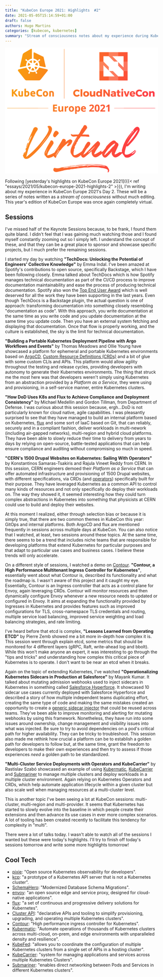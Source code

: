 ```yaml
---
title: "KubeCon Europe 2021: Highlights  #2"
date: 2021-05-05T15:14:59+01:00
draft: false
authors: Hugo Martins
categories: [kubecon, kubernetes]
summary: "Stream of consciousness notes about my experience during KubeCon Europe 2021 and cool things I've learned or enjoyed."
---
```


![kubecon-logo](https://raw.githubusercontent.com/cncf/artwork/master/other/kubecon-cloudnativecon/2021-eu-virtual/color/kubecon-eu-2021-color.png)

Following [yesterday's highlights on KubeCon Europe 2021]({{< ref "essays/2021/05/kubecon-europe-2021-highlights-2"  >}}), I'm writing about my experience in KubeCon Europe 2021's Day 2. These will be a series of notes written as a _stream of consciousness_ without much editing. This year's edition of KubeCon Europe was once again completely virtual.

## Sessions

I've missed half of the Keynote Sessions because, to be frank, I found them quite bland. I didn't feel that I was gaining much watching those and I found myself constantly zooming out so I simply left. I understand the concept of these, and that they can be a great place to sponsor and showcase specific projects, but I much prefer the remaining sessions.

I started my day by watching **"TechDocs: Unlocking the Potential of Engineers' Collective Knowledge"** by Emma Indal. I've been amazed at Spotify's contributions to open source, specifically Backstage, which I have been following closely. Emma talked about TechDocs which is how Spotify manages technical documentation as part of the CI/CD process to improve documentation maintainability and ease the process of producing technical documentation. Spotify also won the [Top End User Award](https://www.cncf.io/announcements/2021/05/05/cloud-native-computing-foundation-grants-spotify-the-top-end-user-award/) which is well deserved for all the work they have been supporting in the last years. Even though TechDocs is a Backstage plugin, the actual question is one of approach: transforming documentation into something closely resembling "documentation as code". With this approach, you write documentation at the same time as you write code and you update documentation at the same time you update code. Then you have an external system fetching and displaying that documentation. Once that flow is properly working, and the culture is established, the sky is the limit for technical documentation.

**"Building a Portable Kubernetes Deployment Pipeline with Argo Workflows and Events"** by Thomas Meadows and Ollie Young have showcased a platform for ephemeral and portable Kubernetes environments based on [ArgoCD](https://argoproj.github.io/argo-cd/), [Custom Resource Definitions (CRDs)](https://kubernetes.io/docs/concepts/extend-kubernetes/api-extension/custom-resources/) and a bit of glue with some custom CLIs and APIs. This platform would allow agility throughout the testing and release cycles, providing developers with autonomy to generate their Kubernetes environments. The thing that struck me the most here was that developers weren't simply using Kubernetes from an abstraction provided by a _Platform as a Service_, they were using and provisioning, in a self-service manner, entire Kubernetes clusters.

**"How DoD Uses K8s and Flux to Achieve Compliance and Deployment Consistency"** by Michael Medellin and Gordon Tillman, from Department of Defense. I was curious about this session because, ergh...DoD is not particularly known for cloud native, agile capabilities. I was pleasantly surprised to see that they have managed to build an internal platform based on Kubernetes, [flux](https://fluxcd.io/) and some sort of IaaC based on Git, that can reliably, securely and in a compliant fashion, deliver workloads in multi-nework (including air-gapped networks), multi-region and hybrid cloud platforms. They have been able to slowly reduce their time to delivery from years to days by relying on open-source, battle-tested applications that can help ensure compliance and auditing without compromising so much in speed.

**"CERN's 1500 Drupal Websites on Kubernetes: Sailing With Operators"** by Konstantinos Samaras-Tsakiris and Rajula Vineet Reddy from CERN. In this session, CERN engineers demoed their _Platform as a Service_ that can offer automated infrastructure and provisioning of 1500 Drupal websites, with different specifications, via CRDs (and [operators](https://kubernetes.io/docs/concepts/extend-kubernetes/operator/)) specifically built for their purpose. They have leveraged Kubernetes as a common API to control many kinds of resources and not only specifically do deploy their workloads on. The way they showed it, it seemed interesting how they could turn complex abstractions in Kubernetes into something that physicists at CERN could use to build and deploy their websites.

At this moment I realized, either through selection bias or because it is simply true, that there are two common themes in KubeCon this year: GitOps and internal platforms. Both ArgoCD and flux are mentioned frequently in sessions across multiple days at KubeCon. You can also notice that I watched, at least, two sessions around these topics. At the same time, there seems to be a trend that includes niche teams that are responsible for developing platforms that extend Kubernetes for particular purposes and that adapt to particular use cases and business cases. I believe these trends will only accelerate.

On a different style of sessions, I watched a demo on [Contour](https://projectcontour.io/). **"Contour, a High Performance Multitenant Ingress Controller for Kubernetes"**, essentially went about what Contour is, described its functionality and what the roadmap is. I wasn't aware of this project and it caught my eye. Essentially, Contour is an Ingress controller that acts as a control plane for Envoy, again leveraging CRDs. Contour will monitor resources and then dynamically configure Envoy whenever a new resource needs to updated or configured in Envoy. It aims at expanding the functionality provided by Ingresses in Kubernetes and provides features such as improved configurations for TLS, cross-namespace TLS credentials and routing, multiple service load balancing, improved service weighting and load balancing strategies, and rate limiting.

I've heard before that etcd is complex, **"Lessons Learned from Operating ETCD"** by Pierre Zemb showed me a bit more in-depth how complex it is. This session went through explain etcd, some metrics that should be monitored for 4 different layers (gRPC, Raft, write-ahead log and bbolt). While this won't make anyone an expert, it was interesting to go through the "tips and tricks" and understanding how complex this critical piece of Kubernetes is to operate. I don't want to be near an etcd when it breaks.

Again on the topic of extending Kubernetes, I've watched **"Operationalizing Kubernetes Sidecars in Production at Salesforce"** by Mayank Kumar. It talked about mutating admission webhooks used to inject sidecars in Kubernetes in something called [Salesforce Hyperforce](https://www.salesforce.com/products/platform/hyperforce/). It showcased 10 sidecar use cases currently deployed with Salesforce Hyperforce and described a story of how multiple independent teams duplicating effort, creating the same type of code and making the same mistakes created an opportunity to create a [generic sidecar injector](https://github.com/salesforce/generic-sidecar-injector) that could be reused across teams. They've been able to improve monitoring and alerting for mutating webhooks by using this framework. Nonetheless, they have run into some issues around ownership, change management and visibility issues into what was injected. Be sure to try to avoid dependencies on a pod's critical path for higher availability. They can be tricky to troubleshoot. This session also made me rethink how crucial a platform can be to establish a golden path for developers to follow but, at the same time, grant the freedom to developers to make their own experiences and then try to assess if those experiences _need_ a golden path to be standardized.

**"Multi-Cluster Service Deployments with Operators and KubeCarrier"** by Rastislav Szabó showcased an example of using [Kubermatic](https://www.kubermatic.com/), [KubeCarrier](https://github.com/kubermatic/kubecarrier) and [Submariner](https://submariner.io/) to manage multiple clusters and deploy workloads in a multiple cluster environment. Again relying on Kubernetes Operators and CRDs, which help automate application lifecycle within a given cluster but also scale well when managing resources at a multi-cluster level.

This is another topic I've been seeing a lot at KubeCon sessions: multi-cluster, multi-region and multi-provider. It seems that Kubernetes has started to slowly evolve into the baseline in which people create their extensions and then advance its use cases in ever more complex scenarios. A lot of tooling has been created recently to facilitate this tendency for complexity in "multi".

There were a lot of talks today. I wasn't able to watch all of the sessions I wanted but these were today's highlights. I'll try to finish off today's sessions tomorrow and write some more highlights tomorrow!

## Cool Tech

- [pixie](https://px.dev/): "Open source Kubernetes observability for developers".
- [kcp](https://github.com/kcp-dev/kcp): "a prototype of a Kubernetes API server that is not a Kubernetes cluster".
- [SchemaHero](https://schemahero.io/): "Modernized Database Schema Migrations".
- [envoy](https://www.envoyproxy.io/): "an open source edge and service proxy, designed for cloud-native applications".
- [flux](https://fluxcd.io/): "a set of continuous and progressive delivery solutions for Kubernetes".
- [Cluster API](https://cluster-api.sigs.k8s.io/): "declarative APIs and tooling to simplify provisioning, upgrading, and operating multiple Kubernetes clusters".
- [Contour](https://github.com/projectcontour/contour): "High performance ingress controller for Kubernetes".
- [Kubermatic](https://www.kubermatic.com/): "Automate operations of thousands of Kubernetes clusters across multi-cloud, on-prem, and edge environments with unparalleled density and resilience".
- [KubeFed](https://github.com/kubernetes-sigs/kubefed): "allows you to coordinate the configuration of multiple Kubernetes clusters from a single set of APIs in a hosting cluster".
- [KubeCarrier](https://github.com/kubermatic/kubecarrier): "system for managing applications and services across multiple Kubernetes Clusters".
- [Submariner](https://submariner.io/): "enables direct networking between Pods and Services in different Kubernetes clusters".
